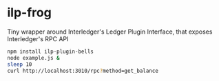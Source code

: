 # ilp-frog
Tiny wrapper around Interledger's Ledger Plugin Interface, that exposes Interledger's RPC API

```sh
npm install ilp-plugin-bells
node example.js &
sleep 10
curl http://localhost:3010/rpc?method=get_balance
```
